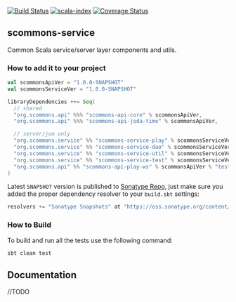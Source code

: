 
[![Build Status](https://travis-ci.com/scommons/scommons-service.svg?branch=master)](https://travis-ci.com/scommons/scommons-service)
[![scala-index](https://index.scala-lang.org/scommons/scommons-service/scommons-service-play/latest.svg)](https://index.scala-lang.org/scommons/scommons-service/scommons-service-play)
[![Coverage Status](https://coveralls.io/repos/github/scommons/scommons-service/badge.svg?branch=master)](https://coveralls.io/github/scommons/scommons-service?branch=master)

## scommons-service
Common Scala service/server layer components and utils.

### How to add it to your project

```scala
val scommonsApiVer = "1.0.0-SNAPSHOT"
val scommonsServiceVer = "1.0.0-SNAPSHOT"

libraryDependencies ++= Seq(
  // shared
  "org.scommons.api" %%% "scommons-api-core" % scommonsApiVer,
  "org.scommons.api" %%% "scommons-api-joda-time" % scommonsApiVer,

  // server/jvm only
  "org.scommons.service" %% "scommons-service-play" % scommonsServiceVer,
  "org.scommons.service" %% "scommons-service-dao" % scommonsServiceVer,
  "org.scommons.service" %% "scommons-service-util" % scommonsServiceVer,
  "org.scommons.service" %% "scommons-service-test" % scommonsServiceVer % "test",
  "org.scommons.api" %% "scommons-api-play-ws" % scommonsApiVer % "test"
)
```

Latest `SNAPSHOT` version is published to [Sonatype Repo](https://oss.sonatype.org/content/repositories/snapshots/org/scommons/), just make sure you added
the proper dependency resolver to your `build.sbt` settings:
```scala
resolvers += "Sonatype Snapshots" at "https://oss.sonatype.org/content/repositories/snapshots/"
```

### How to Build

To build and run all the tests use the following command:
```bash
sbt clean test
```

## Documentation

//TODO
